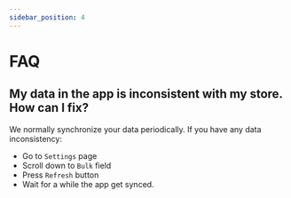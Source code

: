 ```yaml
---
sidebar_position: 4
---
```


# FAQ

## My data in the app is inconsistent with my store. How can I fix?

We normally synchronize your data periodically. If you have any data inconsistency:

- Go to `Settings` page
- Scroll down to `Bulk` field
- Press `Refresh` button
- Wait for a while the app get synced.
